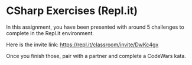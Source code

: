 # CSharp Exercises (Repl.it)

In this assignment, you have been presented with around 5 challenges to complete in the Repl.it environment.

Here is the invite link: https://repl.it/classroom/invite/DwKc4gx

Once you finish those, pair with a partner and complete a CodeWars kata.
